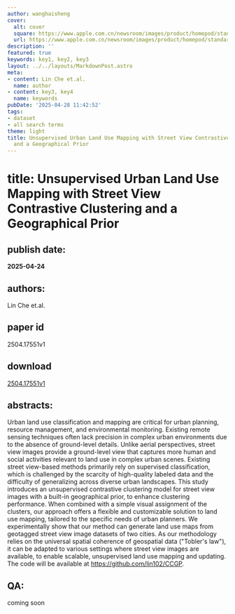 ```yaml
---
author: wanghaisheng
cover:
  alt: cover
  square: https://www.apple.com.cn/newsroom/images/product/homepod/standard/Apple-HomePod-hero-230118_big.jpg.large_2x.jpg
  url: https://www.apple.com.cn/newsroom/images/product/homepod/standard/Apple-HomePod-hero-230118_big.jpg.large_2x.jpg
description: ''
featured: true
keywords: key1, key2, key3
layout: ../../layouts/MarkdownPost.astro
meta:
- content: Lin Che et.al.
  name: author
- content: key3, key4
  name: keywords
pubDate: '2025-04-28 11:42:52'
tags:
- dataset
- all search terms
theme: light
title: Unsupervised Urban Land Use Mapping with Street View Contrastive Clustering
  and a Geographical Prior
---
```


# title: Unsupervised Urban Land Use Mapping with Street View Contrastive Clustering and a Geographical Prior 
## publish date: 
**2025-04-24** 
## authors: 
  Lin Che et.al. 
## paper id
2504.17551v1
## download
[2504.17551v1](http://arxiv.org/abs/2504.17551v1)
## abstracts:
Urban land use classification and mapping are critical for urban planning, resource management, and environmental monitoring. Existing remote sensing techniques often lack precision in complex urban environments due to the absence of ground-level details. Unlike aerial perspectives, street view images provide a ground-level view that captures more human and social activities relevant to land use in complex urban scenes. Existing street view-based methods primarily rely on supervised classification, which is challenged by the scarcity of high-quality labeled data and the difficulty of generalizing across diverse urban landscapes. This study introduces an unsupervised contrastive clustering model for street view images with a built-in geographical prior, to enhance clustering performance. When combined with a simple visual assignment of the clusters, our approach offers a flexible and customizable solution to land use mapping, tailored to the specific needs of urban planners. We experimentally show that our method can generate land use maps from geotagged street view image datasets of two cities. As our methodology relies on the universal spatial coherence of geospatial data ("Tobler's law"), it can be adapted to various settings where street view images are available, to enable scalable, unsupervised land use mapping and updating. The code will be available at https://github.com/lin102/CCGP.
## QA:
coming soon
